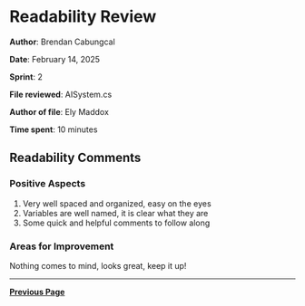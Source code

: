 # Readability Review

**Author**: Brendan Cabungcal

**Date**: February 14, 2025

**Sprint**: 2

**File reviewed**: AISystem.cs

**Author of file**: Ely Maddox

**Time spent**: 10 minutes

## Readability Comments

### Positive Aspects

1. Very well spaced and organized, easy on the eyes
2. Variables are well named, it is clear what they are
3. Some quick and helpful comments to follow along

### Areas for Improvement

Nothing comes to mind, looks great, keep it up!

---

[**Previous Page**](../README.md)
